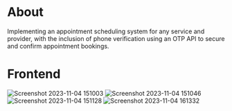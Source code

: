 # About
Implementing an appointment scheduling system for any service and provider, with the inclusion of phone verification using an OTP API to secure and confirm appointment bookings.
# Frontend
![Screenshot 2023-11-04 151003](https://github.com/OnlineOreo/appointment-schedule/assets/140250240/200137ef-72fa-4e65-987f-55e798a6c3ad)
![Screenshot 2023-11-04 151046](https://github.com/OnlineOreo/appointment-schedule/assets/140250240/28b7a738-fc5f-4c2c-9e5b-1200f54d5b73)
![Screenshot 2023-11-04 151128](https://github.com/OnlineOreo/appointment-schedule/assets/140250240/49ebf886-02ac-4d35-ace1-438ee8cdd9cb)
![Screenshot 2023-11-04 161332](https://github.com/OnlineOreo/appointment-schedule/assets/140250240/e887a843-dc9e-415a-901b-34d2d51a36ea)


